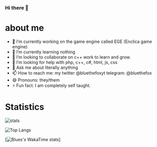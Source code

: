 ### Hi there 👋


# about me



- 🔭 I’m currently working on the game engine called EGE (Enclica game engine)
- 🌱 I’m currently learning nothing
- 👯 I’m looking to collaborate on c++ work to learn and grow.
- 🤔 I’m looking for help with php, c++, c#, html, js, css
- 💬 Ask me about literally anything
- 📫 How to reach me: my twitter @bluethefoxyt telegram: @bluethefox
- 😄 Pronouns: they/them
- ⚡ Fun fact: I am completely self taught.

# Statistics 

![stats](https://github-readme-stats.vercel.app/api?username=bluethefoxofficial&show_icons=true&theme=tokyonight)


![Top Langs](https://github-readme-stats.vercel.app/api/top-langs/?username=bluethefoxofficial&langs_count=10&theme=tokyonight)

[![Blues's WakaTime stats](https://github-readme-stats.vercel.app/api/wakatime?username=bluethefoxofficial)]

